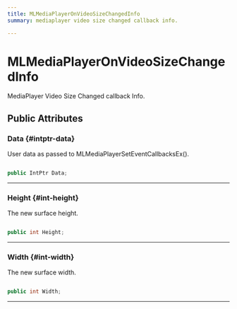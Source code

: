 ```yaml
---
title: MLMediaPlayerOnVideoSizeChangedInfo
summary: mediaplayer video size changed callback info. 

---
```


# MLMediaPlayerOnVideoSizeChangedInfo




MediaPlayer Video Size Changed callback Info.   





## Public Attributes

### Data {#intptr-data}

User data as passed to MLMediaPlayerSetEventCallbacksEx(). 

```csharp

public IntPtr Data;

```






-----------

### Height {#int-height}

The new surface height. 

```csharp

public int Height;

```






-----------

### Width {#int-width}

The new surface width. 

```csharp

public int Width;

```






-----------

